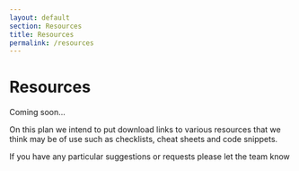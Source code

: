 ```yaml
---
layout: default
section: Resources
title: Resources
permalink: /resources
---
```


# Resources

Coming soon...

On this plan we intend to put download links to various resources that we think may be of use such as checklists, cheat sheets and code snippets.

If you have any particular suggestions or requests please let the team know
